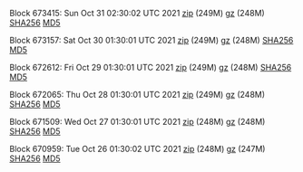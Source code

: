 Block 673415: Sun Oct 31 02:30:02 UTC 2021 [zip](https://files.01coin.io/mainnet/2021-10-31/bootstrap.dat.zip) (249M) [gz](https://files.01coin.io/mainnet/2021-10-31/bootstrap.dat.tar.gz) (248M) [SHA256](https://files.01coin.io/mainnet/2021-10-31/sha256.txt) [MD5](https://files.01coin.io/mainnet/2021-10-31/md5.txt)

Block 673157: Sat Oct 30 01:30:01 UTC 2021 [zip](https://files.01coin.io/mainnet/2021-10-30/bootstrap.dat.zip) (249M) [gz](https://files.01coin.io/mainnet/2021-10-30/bootstrap.dat.tar.gz) (248M) [SHA256](https://files.01coin.io/mainnet/2021-10-30/sha256.txt) [MD5](https://files.01coin.io/mainnet/2021-10-30/md5.txt)

Block 672612: Fri Oct 29 01:30:01 UTC 2021 [zip](https://files.01coin.io/mainnet/2021-10-29/bootstrap.dat.zip) (249M) [gz](https://files.01coin.io/mainnet/2021-10-29/bootstrap.dat.tar.gz) (248M) [SHA256](https://files.01coin.io/mainnet/2021-10-29/sha256.txt) [MD5](https://files.01coin.io/mainnet/2021-10-29/md5.txt)

Block 672065: Thu Oct 28 01:30:01 UTC 2021 [zip](https://files.01coin.io/mainnet/2021-10-28/bootstrap.dat.zip) (249M) [gz](https://files.01coin.io/mainnet/2021-10-28/bootstrap.dat.tar.gz) (248M) [SHA256](https://files.01coin.io/mainnet/2021-10-28/sha256.txt) [MD5](https://files.01coin.io/mainnet/2021-10-28/md5.txt)

Block 671509: Wed Oct 27 01:30:01 UTC 2021 [zip](https://files.01coin.io/mainnet/2021-10-27/bootstrap.dat.zip) (248M) [gz](https://files.01coin.io/mainnet/2021-10-27/bootstrap.dat.tar.gz) (248M) [SHA256](https://files.01coin.io/mainnet/2021-10-27/sha256.txt) [MD5](https://files.01coin.io/mainnet/2021-10-27/md5.txt)

Block 670959: Tue Oct 26 01:30:02 UTC 2021 [zip](https://files.01coin.io/mainnet/2021-10-26/bootstrap.dat.zip) (248M) [gz](https://files.01coin.io/mainnet/2021-10-26/bootstrap.dat.tar.gz) (247M) [SHA256](https://files.01coin.io/mainnet/2021-10-26/sha256.txt) [MD5](https://files.01coin.io/mainnet/2021-10-26/md5.txt)
